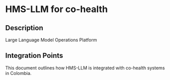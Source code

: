 # HMS-LLM for co-health

## Description

Large Language Model Operations Platform

## Integration Points

This document outlines how HMS-LLM is integrated with co-health systems in Colombia.
